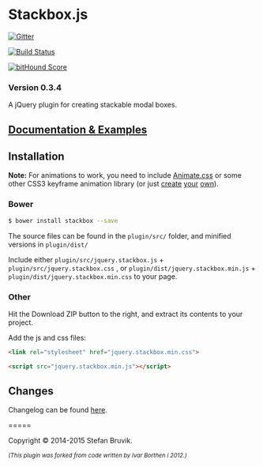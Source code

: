 Stackbox.js
============

[![Gitter](https://badges.gitter.im/Join%20Chat.svg)](https://gitter.im/stebru/stackbox?utm_source=badge&utm_medium=badge&utm_campaign=pr-badge&utm_content=badge)

[![Build Status](https://travis-ci.org/stebru/stackbox.svg?branch=master)](https://travis-ci.org/stebru/stackbox)

[![bitHound Score](https://www.bithound.io/stebru/stackbox/badges/score.svg)](https://www.bithound.io/stebru/stackbox)

### Version 0.3.4

A jQuery plugin for creating stackable modal boxes.

## [Documentation & Examples](http://stefan.codes/stackbox/ "Stackbox Documentation")

## Installation

**Note:** For animations to work, you need to include [Animate.css](https://github.com/daneden/animate.css "Animate.css") or some other CSS3 keyframe animation library (or just [create](http://cssanimate.com/ "CSS3 Keyframe Animation Generator") [your](http://www.css3maker.com/css3-animation.html "CSS Animation | CSS 3.0 Maker") [own](http://css-tricks.com/snippets/css/keyframe-animation-syntax/ "Keyframe Animation Syntax | CSS Tricks")).

### Bower

``` bash
$ bower install stackbox --save
```

The source files can be found in the `plugin/src/` folder, and minified versions in `plugin/dist/`

Include either `plugin/src/jquery.stackbox.js` + `plugin/src/jquery.stackbox.css` , or `plugin/dist/jquery.stackbox.min.js` + `plugin/dist/jquery.stackbox.min.css` to your page.

### Other

Hit the Download ZIP button to the right, and extract its contents to your project.

Add the js and css files:

``` html
<link rel="stylesheet" href="jquery.stackbox.min.css">

<script src="jquery.stackbox.min.js"></script>
```

## Changes

Changelog can be found [here](https://github.com/stebru/stackbox/blob/master/CHANGELOG.md "Stackbox Changelog").


=====

Copyright © 2014-2015 Stefan Bruvik.

*<sub>(This plugin was forked from code written by Ivar Borthen i 2012.)</sub>*
